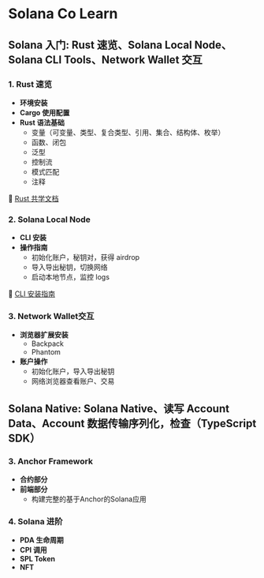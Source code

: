 # Solana Co Learn

## Solana 入门: Rust 速览、Solana Local Node、Solana CLI Tools、Network Wallet 交互

### 1. Rust 速览

- **环境安装**
- **Cargo 使用配置**
- **Rust 语法基础**
  - 变量（可变量、类型、复合类型、引用、集合、结构体、枚举）
  - 函数、闭包
  - 泛型
  - 控制流
  - 模式匹配
  - 注释

🔗 [Rust 共学文档](https://github.com/CreatorsDAO/rust-co-learn/blob/main/rust-co-learn.md)

### 2. Solana Local Node

- **CLI 安装**
- **操作指南**
  - 初始化账户，秘钥对，获得 airdrop
  - 导入导出秘钥，切换网络
  - 启动本地节点，监控 logs

🔗 [CLI 安装指南](https://solana.com/zh/developers/guides/getstarted/setup-local-development)

### 3. Network Wallet交互

- **浏览器扩展安装**
  - Backpack
  - Phantom
- **账户操作**
  - 初始化账户，导入导出秘钥
  - 网络浏览器查看账户、交易

## Solana Native: Solana Native、读写 Account Data、Account 数据传输序列化，检查（TypeScript SDK）

### 3. Anchor Framework

- **合约部分**
- **前端部分**
  - 构建完整的基于Anchor的Solana应用

### 4. Solana 进阶

- **PDA 生命周期**
- **CPI 调用**
- **SPL Token**
- **NFT**


